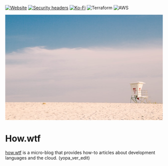 [![Website][website-shield]][website-url]
[![Security headers][security-headers-shield]][security-headers-url]
[![Ko-Fi][kofi-shield]][kofi-url]
![Terraform][terraform-shield]
![AWS][aws-shield]

![how.wtf banner][banner]

# How.wtf

[how.wtf][website-url] is a micro-blog that provides how-to articles about development languages and the cloud. (yopa_ver_edit)

<!-- MARKDOWN LINKS & IMAGES -->
[website-shield]: https://img.shields.io/website?style=for-the-badge&url=https%3A%2F%2Fhow.wtf
[website-url]: https://how.wtf
[security-headers-shield]: https://img.shields.io/security-headers?style=for-the-badge&url=https%3A%2F%2Fhow.wtf
[security-headers-url]: https://securityheaders.com/?q=how.wtf&followRedirects=on
[kofi-shield]: https://img.shields.io/badge/Ko--fi-F16061?style=for-the-badge&logo=ko-fi&logoColor=white
[kofi-url]: https://ko-fi.com/M4M37J0TV
[terraform-shield]: https://img.shields.io/badge/terraform-%235835CC.svg?style=for-the-badge&logo=terraform&logoColor=white
[aws-shield]: https://img.shields.io/badge/AWS-%23FF9900.svg?style=for-the-badge&logo=amazon-aws&logoColor=white
[banner]: static/images/hZL49G.png
